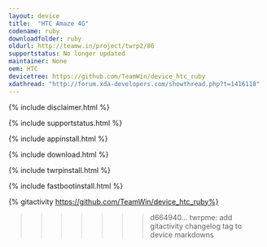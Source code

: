```yaml
---
layout: device
title:  "HTC Amaze 4G"
codename: ruby
downloadfolder: ruby
oldurl: http://teamw.in/project/twrp2/86
supportstatus: No longer updated
maintainer: None
oem: HTC
devicetree: https://github.com/TeamWin/device_htc_ruby
xdathread: "http://forum.xda-developers.com/showthread.php?t=1416118"
---
```


{% include disclaimer.html %}

{% include supportstatus.html %}

{% include appinstall.html %}

{% include download.html %}

{% include twrpinstall.html %}

{% include fastbootinstall.html %}

{% gitactivity  https://github.com/TeamWin/device_htc_ruby%}
>>>>>>> d664940... twrpme: add gitactivity changelog tag to device markdowns
